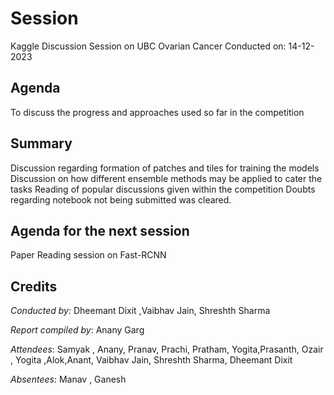 <!-- 
 - Replace all the {} with their values. Name this file as Session {Session no.}.md (without braces) and submit a PR.
-->
# Session 
Kaggle Discussion Session on UBC Ovarian Cancer
Conducted on: 14-12-2023

## Agenda
To discuss the progress and approaches used so far in the competition

## Summary
Discussion regarding formation of patches and tiles for training the models
Discussion on how different ensemble methods may be applied to cater the tasks
Reading of popular discussions given within the competition
Doubts regarding notebook not being submitted was cleared.

## Agenda for the next session
Paper Reading session on Fast-RCNN

## Credits
<!-- Include the Conducted by heading only if someone conducted the session. If it was a session without a specific instructor (For e.g., a common reading session or a mini-hackathon), ignore it. -->
*Conducted by:* Dheemant Dixit ,Vaibhav Jain, Shreshth Sharma

*Report compiled by*: Anany Garg

*Attendees*: Samyak , Anany, Pranav, Prachi, Pratham, Yogita,Prasanth, Ozair , Yogita ,Alok,Anant, Vaibhav Jain, Shreshth Sharma, Dheemant Dixit

*Absentees*: Manav , Ganesh

